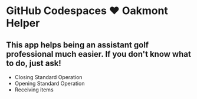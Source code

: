 # GitHub Codespaces ♥️ Oakmont Helper

## This app helps being an assistant golf professional much easier. If you don't know what to do, just ask!

- Closing Standard Operation
- Opening Standard Operation
- Receiving items
